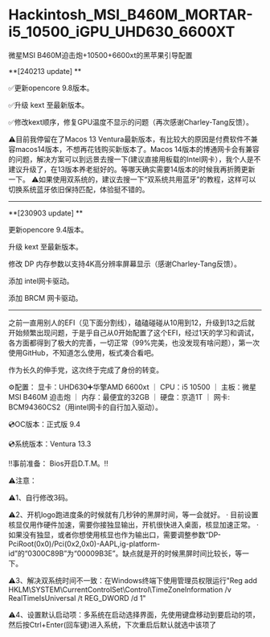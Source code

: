 # Hackintosh_MSI_B460M_MORTAR-i5_10500_iGPU_UHD630_6600XT
微星MSI B460M迫击炮+10500+6600xt的黑苹果引导配置

**[240213 update] **

✅更新opencore 9.8版本。

✅升级 kext 至最新版本。

✅修改kext顺序，修复GPU温度不显示的问题（再次感谢Charley-Tang反馈）。

⚠️目前我停留在了Macos 13 Ventura最新版本，有比较大的原因是付费软件不兼容macos14版本，不想再花钱购买新版本了。Macos 14版本的博通网卡会有兼容的问题，解决方案可以到远景去搜一下(建议直接用板载的Intel网卡），我个人是不建议升级了，在13版本养老挺好的。等哪天确实需要14版本的时候我再折腾更新一下。
⚠️如果使用双系统的，建议去搜一下“双系统共用蓝牙”的教程，这样可以切换系统蓝牙依旧保持匹配，体验挺不错的。

__________________________________________


**[230903 update] **

更新opencore 9.4版本。

升级 kext 至最新版本。

修改 DP 内存参数以支持4K高分辨率屏幕显示（感谢Charley-Tang反馈）。

添加 intel网卡驱动。

添加 BRCM 网卡驱动。
__________________________________________

之前一直用别人的EFI（见下面分割线），磕磕碰碰从10用到12，升级到13之后就开始频繁出现问题，于是乎自己从0开始配置了这个EFI，经过1天的学习和调试，各方面都得到了极大的完善，一切正常（99%完美，也没发现有啥问题），第一次使用GitHub，不知道怎么使用，板式凑合看吧。


作为长久的伸手党，这次终于完成了身份的转变。


⚙️配置： 显卡：UHD630➕华擎AMD 6600xt ｜ CPU：i5 10500 ｜ 主板：微星MSI B460M 迫击炮 ｜ 内存：最便宜的32GB ｜ 硬盘：京造1T ｜ 网卡: BCM94360CS2（用intel网卡的自行加入驱动）。


💿OC版本：正式版 9.4 

💿系统版本：Ventura 13.3


‼️事前准备： Bios开启D.T.M。‼️


⚠️注意：


⚠️1、自行修改3码。

⚠️2、开机logo跑进度条的时候就有几秒钟的黑屏时间，等一会就好。 · 目前设置核显仅用作硬件加速，需要你接独显输出，开机很快进入桌面，核显加速正常。 · 如果没有独显，或者你想使用核显也作为输出口，需要调整参数“DP-PciRoot(0x0)/Pci(0x2,0x0)-AAPL,ig-platform-id”的“0300C89B”为“00009B3E”。缺点就是开的时候黑屏时间比较长，等一下。

⚠️3、解决双系统时间不一致：在Windows终端下使用管理员权限运行"Reg add HKLM\SYSTEM\CurrentControlSet\Control\TimeZoneInformation /v RealTimeIsUniversal /t REG_DWORD /d 1"

⚠️4、设置默认启动项：多系统在启动选择界面，先使用键盘移动到要启动的项，然后按Ctrl+Enter(回车键)进入系统，下次重启后默认就选中该项了
